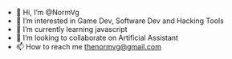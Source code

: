 - 👋 Hi, I’m @NormVg
- 👀 I’m interested in Game Dev, Software Dev and Hacking Tools
- 🌱 I’m currently learning javascript 
- 💞️ I’m looking to collaborate on Artificial Assistant 
- 📫 How to reach me thenormvg@gmail.com

<!---
NormVg/NormVg is a ✨ special ✨ repository because its `README.md` (this file) appears on your GitHub profile.
You can click the Preview link to take a look at your changes.
--->
